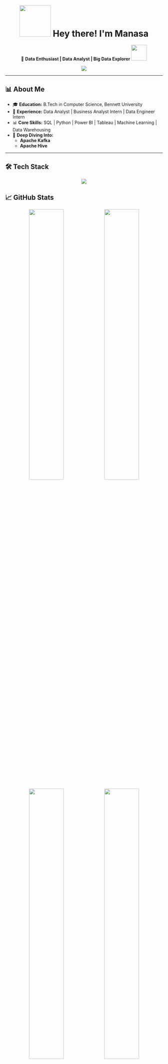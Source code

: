<h1 align="center">
  <img src="https://media.giphy.com/media/hvRJCLFzcasrR4ia7z/giphy.gif" width="100"/>
  Hey there! I'm Manasa 
</h1>


<p align="center">
  🚀 <strong>Data Enthusiast | Data Analyst | Big Data Explorer</strong>  
  <img src="https://media.giphy.com/media/12oufCB0MyZ1Go/giphy.gif" width="50">
</p>

<p align="center">
  <img src="https://readme-typing-svg.demolab.com?font=Fira+Code&size=22&pause=1000&color=F76D57&width=600&lines=Transforming+raw+data+into+business+solutions!;SQL+%7C+Python+%7C+Power+BI+%7C+Big+Data+Tools">
</p>

---
## 📊 About Me  

- 🎓 **Education:** B.Tech in Computer Science, Bennett University  
- 🏬 **Experience:** Data Analyst | Business Analyst Intern | Data Engineer Intern  
- 📊 **Core Skills:** SQL | Python | Power BI | Tableau | Machine Learning | Data Warehousing  
- 📌 **Deep Diving Into:**  
  - **Apache Kafka**  
  - **Apache Hive**  

---


## 🛠️ Tech Stack  

<p align="center">
  <img src="https://readme-typing-svg.demolab.com?font=Fira+Code&size=22&pause=500&color=F76D57&center=true&vCenter=true&repeat=true&width=700&lines=Python🔥;MySQL💾;Pandas🐼;NumPy🔢;Power+BI📊;Tableau📈;MongoDB🍃;Apache+Kafka⚡;Apache+Hive🏠;Snowflake❄️;Jira📌;R📊;Matplotlib📉;Seaborn🌊" />
</p>









## 📈 GitHub Stats  

<p align="center">
  <img src="https://github-readme-stats.vercel.app/api?username=manasaoruganti&theme=radical&show_icons=true&count_private=true" width="47%"/>
  <img src="https://github-readme-streak-stats.herokuapp.com/?user=manasaoruganti&theme=radical" width="47%"/>
</p>

<p align="center">
  <img src="https://github-readme-stats.vercel.app/api/top-langs/?username=manasaoruganti&theme=radical&layout=compact" width="47%"/>
  <img src="https://github-profile-trophy.vercel.app/?username=manasaoruganti&theme=radical&column=4&no-frame=true" width="47%">
</p>

---

## 🌟 Did You Know?  

<p align="center">
  <img src="https://media.giphy.com/media/3o7qE1YN7aBOFPRw8E/giphy.gif" width="200">
  <br>
  🔍 I can optimize a SQL query faster than you can say "normalization"!<br>
  🧠 Built a real-time traffic analysis system using Kafka streams<br>
  🐝 Created Hive data warehouses for retail analytics projects
</p>

---

## 📩 Let's Connect  

<p align="center">
  <a href="https://www.linkedin.com/in/manasa-oruganti-37a311216/">
    <img src="https://img.shields.io/badge/LinkedIn-0A66C2?style=for-the-badge&logo=linkedin&logoColor=white">
  </a>
  <a href="https://github.com/Manasaoruganti">
    <img src="https://img.shields.io/badge/GitHub-181717?style=for-the-badge&logo=github&logoColor=white">
  </a>
  <a href="mailto:srimanasa1707@gmail.com">
    <img src="https://img.shields.io/badge/Email-EA4335?style=for-the-badge&logo=gmail&logoColor=white">
  </a>
</p>

---

<p align="center">
  <img src="https://media.giphy.com/media/VbnUQpnihPSIgIXuZv/giphy.gif" width="200">
  <br>
  <em>"Data is the new power-up, and I'm here to level up insights!"</em> 🍄🎮
</p>
